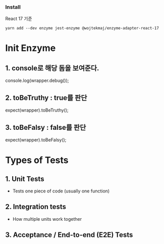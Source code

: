 ### Install
React 17 기준
```
yarn add --dev enzyme jest-enzyme @wojtekmaj/enzyme-adapter-react-17
```

# Init Enzyme

## 1. console로 해당 돔을 보여준다.
console.log(wrapper.debug());

## 2. toBeTruthy : true를 판단
expect(wrapper).toBeTruthy();

## 3. toBeFalsy : false를 판단
expect(wrapper).toBeFalsy();

# Types of Tests
## 1. Unit Tests
- Tests one piece of code (usually one function)

## 2. Integration tests
- How multiple units work together

## 3. Acceptance / End-to-end (E2E) Tests

